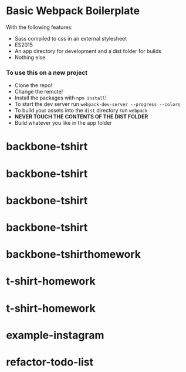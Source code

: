 # Basic Webpack Boilerplate

With the following features:

* Sass compiled to css in an external stylesheet
* ES2015
* An app directory for development and a dist folder for builds
* Nothing else

### To use this on a new project
* Clone the repo!
* Change the remote!
* Install the packages with `npm install`!
* To start the dev server run `webpack-dev-server --progress --colors`
* To build your assets into the `dist` directory run `webpack`
* **NEVER TOUCH THE CONTENTS OF THE DIST FOLDER**
* Build whatever you like in the app folder
# backbone-tshirt
# backbone-tshirt
# backbone-tshirt
# backbone-tshirt
# backbone-tshirthomework
# t-shirt-homework
# t-shirt-homework
# example-instagram
# refactor-todo-list
